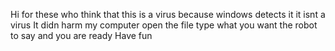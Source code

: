 Hi for these who think that this is a virus because windows detects it it isnt a virus
It didn harm my computer
open the file
type what you want the robot to say
and you are ready
Have fun
